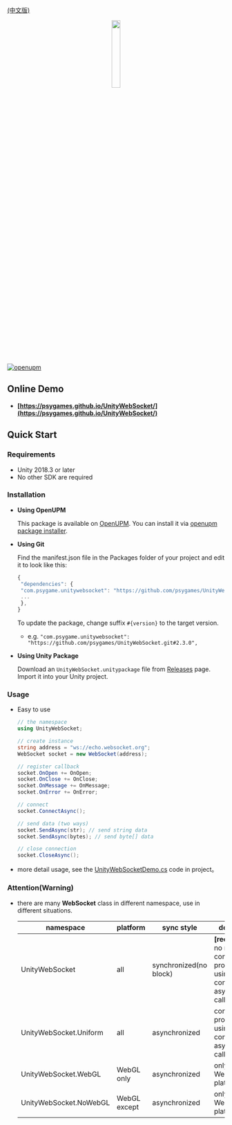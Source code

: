 
[(中文版)](README.md)

<div align=center>
  <img src="https://s1.ax1x.com/2020/08/21/dYIAQU.png" width=20%/>
</div>

[![openupm](https://img.shields.io/npm/v/com.psygame.unitywebsocket?label=openupm&registry_uri=https://package.openupm.com)](https://openupm.com/packages/com.psygame.unitywebsocket/)

## **Online Demo**

- **[https://psygames.github.io/UnityWebSocket/](https://psygames.github.io/UnityWebSocket/)**


## **Quick Start**

### **Requirements**

- Unity 2018.3 or later
- No other SDK are required

### **Installation**

- **Using OpenUPM**

  This package is available on [OpenUPM](https://openupm.com/packages/com.psygame.unitywebsocket/). You can install it via [openupm package installer](https://package-installer.glitch.me/v1/installer/OpenUPM/com.psygame.unitywebsocket?registry=https%3A%2F%2Fpackage.openupm.com).

- **Using Git**

  Find the manifest.json file in the Packages folder of your project and edit it to look like this:
  ```js
  {
   "dependencies": {
   "com.psygame.unitywebsocket": "https://github.com/psygames/UnityWebSocket.git",
   ...
   },
  }
  ```

  To update the package, change suffix `#{version}` to the target version.
  * e.g. `"com.psygame.unitywebsocket": "https://github.com/psygames/UnityWebSocket.git#2.3.0",`

- **Using Unity Package**

  Download an `UnityWebSocket.unitypackage` file from [Releases](https://github.com/psygames/UnityWebSocket/releases) page.
  Import it into your Unity project.


### **Usage**

- Easy to use

  ```csharp
  // the namespace
  using UnityWebSocket;

  // create instance
  string address = "ws://echo.websocket.org";
  WebSocket socket = new WebSocket(address);

  // register callback
  socket.OnOpen += OnOpen;
  socket.OnClose += OnClose;
  socket.OnMessage += OnMessage;
  socket.OnError += OnError;

  // connect
  socket.ConnectAsync();

  // send data (two ways)
  socket.SendAsync(str); // send string data
  socket.SendAsync(bytes); // send byte[] data

  // close connection
  socket.CloseAsync();
  ```

- more detail usage, see the [UnityWebSocketDemo.cs](Samples~/Demo/UnityWebSocketDemo.cs) code in project。


### **Attention(Warning)**

- there are many **WebSocket** class in different namespace, use in different situations.

  namespace | platform | sync style |  description  
  -|-|-|-
  UnityWebSocket | all | synchronized(no block) | **[recommend]** no need consider the problem by using unity component in asynchronized callback.
  UnityWebSocket.Uniform | all | asynchronized | consider the problem by using unity component in asynchronized callback.
  UnityWebSocket.WebGL | WebGL only | asynchronized | only run in WebGL platform.
  UnityWebSocket.NoWebGL | WebGL except | asynchronized  | only run in not WebGL platforms.
